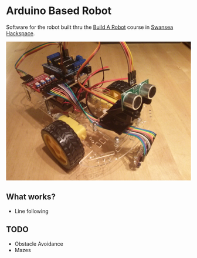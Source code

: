# Arduino Based Robot

Software for the robot built thru the [Build A Robot](http://swansea.hackspace.org.uk/Tutorials/RobotIntro)
course in [Swansea Hackspace](http://swansea.hackspace.org.uk/).

![](https://raw.githubusercontent.com/yevgenko/arduino-robot/master/robot.jpg)

## What works?

* Line following

## TODO

* Obstacle Avoidance
* Mazes
